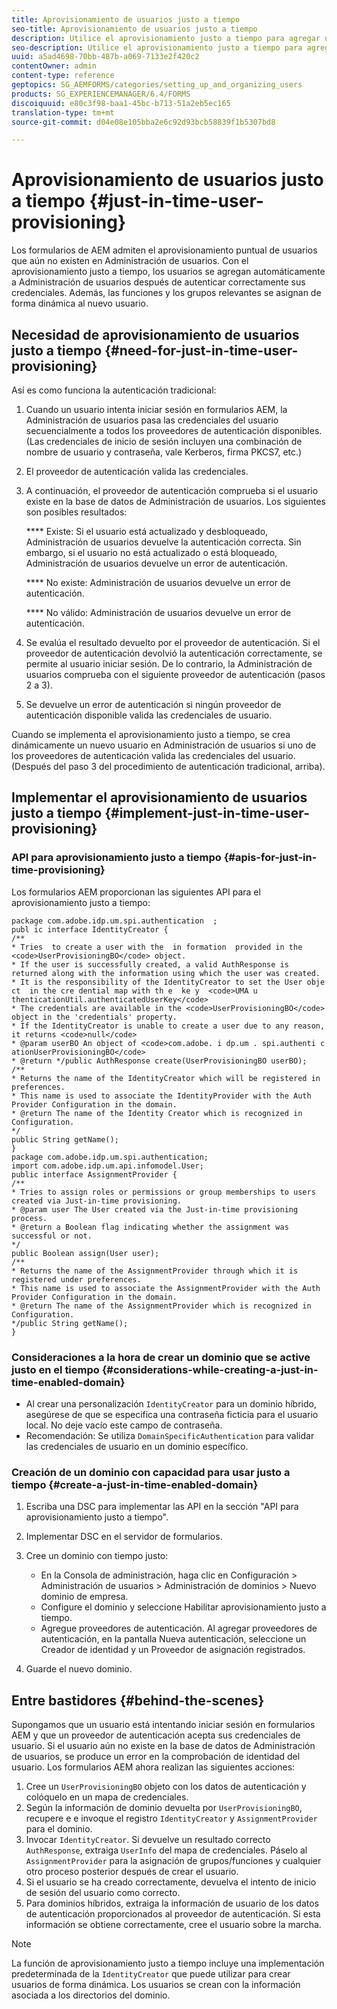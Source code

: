 ```yaml
---
title: Aprovisionamiento de usuarios justo a tiempo
seo-title: Aprovisionamiento de usuarios justo a tiempo
description: Utilice el aprovisionamiento justo a tiempo para agregar usuarios a Administración de usuarios después de autenticarse correctamente y asignar dinámicamente roles y grupos relevantes al nuevo usuario.
seo-description: Utilice el aprovisionamiento justo a tiempo para agregar usuarios a Administración de usuarios después de autenticarse correctamente y asignar dinámicamente roles y grupos relevantes al nuevo usuario.
uuid: a5ad4698-70bb-487b-a069-7133e2f420c2
contentOwner: admin
content-type: reference
geptopics: SG_AEMFORMS/categories/setting_up_and_organizing_users
products: SG_EXPERIENCEMANAGER/6.4/FORMS
discoiquuid: e80c3f98-baa1-45bc-b713-51a2eb5ec165
translation-type: tm+mt
source-git-commit: d04e08e105bba2e6c92d93bcb58839f1b5307bd8

---
```



# Aprovisionamiento de usuarios justo a tiempo {#just-in-time-user-provisioning}

Los formularios de AEM admiten el aprovisionamiento puntual de usuarios que aún no existen en Administración de usuarios. Con el aprovisionamiento justo a tiempo, los usuarios se agregan automáticamente a Administración de usuarios después de autenticar correctamente sus credenciales. Además, las funciones y los grupos relevantes se asignan de forma dinámica al nuevo usuario.

## Necesidad de aprovisionamiento de usuarios justo a tiempo {#need-for-just-in-time-user-provisioning}

Así es como funciona la autenticación tradicional:

1. Cuando un usuario intenta iniciar sesión en formularios AEM, la Administración de usuarios pasa las credenciales del usuario secuencialmente a todos los proveedores de autenticación disponibles. (Las credenciales de inicio de sesión incluyen una combinación de nombre de usuario y contraseña, vale Kerberos, firma PKCS7, etc.)
1. El proveedor de autenticación valida las credenciales.
1. A continuación, el proveedor de autenticación comprueba si el usuario existe en la base de datos de Administración de usuarios. Los siguientes son posibles resultados:

   **** Existe: Si el usuario está actualizado y desbloqueado, Administración de usuarios devuelve la autenticación correcta. Sin embargo, si el usuario no está actualizado o está bloqueado, Administración de usuarios devuelve un error de autenticación.

   **** No existe: Administración de usuarios devuelve un error de autenticación.

   **** No válido: Administración de usuarios devuelve un error de autenticación.

1. Se evalúa el resultado devuelto por el proveedor de autenticación. Si el proveedor de autenticación devolvió la autenticación correctamente, se permite al usuario iniciar sesión. De lo contrario, la Administración de usuarios comprueba con el siguiente proveedor de autenticación (pasos 2 a 3).
1. Se devuelve un error de autenticación si ningún proveedor de autenticación disponible valida las credenciales de usuario.

Cuando se implementa el aprovisionamiento justo a tiempo, se crea dinámicamente un nuevo usuario en Administración de usuarios si uno de los proveedores de autenticación valida las credenciales del usuario. (Después del paso 3 del procedimiento de autenticación tradicional, arriba).

## Implementar el aprovisionamiento de usuarios justo a tiempo {#implement-just-in-time-user-provisioning}

### API para aprovisionamiento justo a tiempo {#apis-for-just-in-time-provisioning}

Los formularios AEM proporcionan las siguientes API para el aprovisionamiento justo a tiempo:

```as3
package com.adobe.idp.um.spi.authentication  ; 
publ ic interface IdentityCreator { 
/** 
* Tries  to create a user with the  in formation  provided in the <code>UserProvisioningBO</code> object. 
* If the user is successfully created, a valid AuthResponse is returned along with the information using which the user was created. 
* It is the responsibility of the IdentityCreator to set the User obje ct  in the cre dential map with th e  ke y  <code>UMA u thenticationUtil.authenticatedUserKey</code> 
* The credentials are available in the <code>UserProvisioningBO</code> object in the 'credentials' property. 
* If the IdentityCreator is unable to create a user due to any reason, it returns <code>null</code> 
* @param userBO An object of <code>com.adobe. i dp.um . spi.authenti c ationUserProvisioningBO</code> 
* @return */public AuthResponse create(UserProvisioningBO userBO); 
/** 
* Returns the name of the IdentityCreator which will be registered in preferences. 
* This name is used to associate the IdentityProvider with the Auth Provider Configuration in the domain. 
* @return The name of the Identity Creator which is recognized in Configuration. 
*/ 
public String getName(); 
} 
package com.adobe.idp.um.spi.authentication; 
import com.adobe.idp.um.api.infomodel.User; 
public interface AssignmentProvider { 
/** 
* Tries to assign roles or permissions or group memberships to users created via Just-in-time provisioning. 
* @param user The User created via the Just-in-time provisioning process. 
* @return a Boolean flag indicating whether the assignment was successful or not. 
*/ 
public Boolean assign(User user); 
/** 
* Returns the name of the AssignmentProvider through which it is registered under preferences. 
* This name is used to associate the AssignmentProvider with the Auth Provider Configuration in the domain. 
* @return The name of the AssignmentProvider which is recognized in Configuration. 
*/public String getName(); 
}
```

### Consideraciones a la hora de crear un dominio que se active justo en el tiempo {#considerations-while-creating-a-just-in-time-enabled-domain}

* Al crear una personalización `IdentityCreator` para un dominio híbrido, asegúrese de que se especifica una contraseña ficticia para el usuario local. No deje vacío este campo de contraseña.
* Recomendación: Se utiliza `DomainSpecificAuthentication` para validar las credenciales de usuario en un dominio específico.

### Creación de un dominio con capacidad para usar justo a tiempo {#create-a-just-in-time-enabled-domain}

1. Escriba una DSC para implementar las API en la sección &quot;API para aprovisionamiento justo a tiempo&quot;.
1. Implementar DSC en el servidor de formularios.
1. Cree un dominio con tiempo justo:

   * En la Consola de administración, haga clic en Configuración > Administración de usuarios > Administración de dominios > Nuevo dominio de empresa.
   * Configure el dominio y seleccione Habilitar aprovisionamiento justo a tiempo. <!--Fix broken link (See Setting up and managing domains).-->
   * Agregue proveedores de autenticación. Al agregar proveedores de autenticación, en la pantalla Nueva autenticación, seleccione un Creador de identidad y un Proveedor de asignación registrados.

1. Guarde el nuevo dominio.

## Entre bastidores {#behind-the-scenes}

Supongamos que un usuario está intentando iniciar sesión en formularios AEM y que un proveedor de autenticación acepta sus credenciales de usuario. Si el usuario aún no existe en la base de datos de Administración de usuarios, se produce un error en la comprobación de identidad del usuario. Los formularios AEM ahora realizan las siguientes acciones:

1. Cree un `UserProvisioningBO` objeto con los datos de autenticación y colóquelo en un mapa de credenciales.
1. Según la información de dominio devuelta por `UserProvisioningBO`, recupere e e invoque el registro `IdentityCreator` y `AssignmentProvider` para el dominio.
1. Invocar `IdentityCreator`. Si devuelve un resultado correcto `AuthResponse`, extraiga `UserInfo` del mapa de credenciales. Páselo al `AssignmentProvider` para la asignación de grupos/funciones y cualquier otro proceso posterior después de crear el usuario.
1. Si el usuario se ha creado correctamente, devuelva el intento de inicio de sesión del usuario como correcto.
1. Para dominios híbridos, extraiga la información de usuario de los datos de autenticación proporcionados al proveedor de autenticación. Si esta información se obtiene correctamente, cree el usuario sobre la marcha.

>[!NOTE]
>
>La función de aprovisionamiento justo a tiempo incluye una implementación predeterminada de la `IdentityCreator` que puede utilizar para crear usuarios de forma dinámica. Los usuarios se crean con la información asociada a los directorios del dominio.

